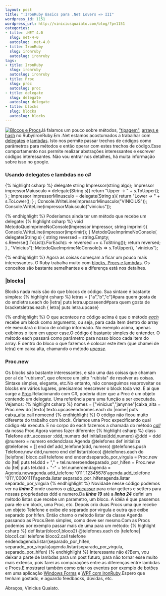 ```yaml
--- 
layout: post
title: ":IronRuby Basics para .Net Lovers => III"
wordpress_id: 1151
wordpress_url: http://viniciusquaiato.com/blog/?p=1151
categories: 
- title: .NET 4.0
  slug: net-4-0
  autoslug: .net-4.0
- title: IronRuby
  slug: ironruby
  autoslug: ironruby
tags: 
- title: IronRuby
  slug: ironruby
  autoslug: ironruby
- title: Proc
  slug: proc
  autoslug: proc
- title: delegate
  slug: delegate
  autoslug: delegate
- title: blocks
  slug: blocks
  autoslug: blocks
---
```

[![Blocos e Procs](http://viniciusquaiato.com/images_posts/132243417_39300a8258_m.jpg "Blocos e Procs")](http://viniciusquaiato.com/images_posts/132243417_39300a8258_m.jpg)Já falamos um pouco sobre métodos, ["tipagem"](http://viniciusquaiato.com/blog/ironruby-basics-para-net-lovers-i/), [arrays e hash](http://viniciusquaiato.com/blog/ironruby-basics-para-net-lovers-ii/) no Ruby/IronRuby.Em .Net estamos acostumados a trabalhar com [delegates](http://msdn.microsoft.com/en-us/library/ms173171(VS.80).aspx) e [lambdas](http://msdn.microsoft.com/en-us/library/bb397687.aspx). Isto nos permite passar trechos de códigos como parâmetros para métodos e então operar com estes trechos de código.Esse comportamento nos permite realizar abstrações interessantes e escrever códigos interessantes. Não vou entrar nos detalhes, há muita informação sobre isso no google.

### Usando delegates e lambdas no c#

{% highlight csharp %}
delegate string Impressor(string algo);
    Impressor impressorMaiusculo = delegate(String s){
return "Upper -> " + s.ToUpper();
    }
;
    Impressor impressorMinusculo = delegate(String s){
return "Lower -> " + s.ToLower();
    }
;
    Console.WriteLine(impressorMinusculo("VINICIUS"));
    Console.WriteLine(impressorMaiusculo("vinicius"));
    
{% endhighlight %}
Poderíamos ainda ter um método que recebe um delegate:
{% highlight csharp %}
void MetodoQueImprimeNoConsole(Impressor impressor, string imprimir){    Console.WriteLine(impressor(imprimir));
    }
MetodoQueImprimeNoConsole(    delegate(String s)    {
string reversed = string.Empty;
    s.Reverse().ToList().ForEach(c => reversed += c.ToString());
return reversed;
    }
, "Vinicius");
    MetodoQueImprimeNoConsole(s => s.ToUpper(), "vinicius");
    
{% endhighlight %}
Agora as coisas começam a ficar um pouco mais interessantes. O Ruby trabalha muito com [blocks, Procs e lambdas](http://www.robertsosinski.com/2008/12/21/understanding-ruby-blocks-procs-and-lambdas/). Os conceitos são bastante semelhantes e a diferença está nos detalhes.

### |blocks|
Blocks nada mais são do que blocos de código. Sua sintaxe é bastante simples:
{% highlight csharp %}
letras = ["a","b","c"]#para quem gosta de do endletras.each do |letra|    puts letra.upcaseend#para quem gosta de bracketsletras.each {
letra| puts letra.upcase}

{% endhighlight %}
O que acontece no código acima é que o método _[each](http://ruby-doc.org/core/classes/Array.html#M002173)_ recebe um block como argumento, ou seja, para cada item dentro do array ele executará o bloco de código informado. No exemplo acima, apenas exibimos o item em upper case.O código é bastante simples de entender. O método each passará como parâmetro para nosso bloco cada item do array. E dentro do bloco o que fazemos é colocar este item (que chamei de letra) em caixa alta, chamando o método _[upcase](http://ruby-doc.org/core/classes/String.html#M000793)_.

### Proc.new
Os blocks são bastante interessantes, e são uma das coisas que chamam por aí de "rubismo", que oferece um jeito "rubista" de resolver as coisas. Sintaxe simples, elegante, etc.No entanto, não conseguimos reaproveitar os blocks em vários lugares, precisamos reescrever o block toda vez. E aí que surge a [Proc](http://ruby-doc.org/core/classes/Proc.html).Relacionando com C#, poderia dizer que a Proc é um objeto contendo um delegate. Uma referência para uma função a ser executada. Vejamos:
{% highlight csharp %}
nomes = ["vinicius","janynne"]caixa_alta = Proc.new do |texto|    texto.upcaseendnomes.each  do |nome|     puts caixa_alta.call nomeend
{% endhighlight %}
O código não ficou muito diferente do trabalho com block. Criamos uma Proc expecificando qual código ela executa. E no corpo do each fazemos a chamada do método _[call](http://ruby-doc.org/core/classes/Proc.html#M001553)_ da nossa Proc.Agora vamos fazer diferente:
{% highlight csharp %}
class Telefone  attr_accessor :ddd,:numero  def initialize(ddd,numero)    @ddd = ddd    @numero = numero  endendclass Agenda  @telefones  def initialize    @telefones = []  end  def add_telefone(ddd, numero)    @telefones.push Telefone.new ddd,numero  end  def listar(bloco)    @telefones.each do |telefone|      bloco.call telefone    end  endendseparado_por_virgula = Proc.new do |tel|  puts tel.ddd + "," + tel.numeroendseparado_por_hifen = Proc.new do |tel|  puts tel.ddd + "-" + tel.numeroendagenda = Agenda.newagenda.add_telefone '011','12345678'agenda.add_telefone '011','00001111'agenda.listar separado_por_hifenagenda.listar separado_por_virgula
{% endhighlight %}
Novidade nesse código podemos ver na _**linha 2**_ onde usamos o _[attr_accessor](http://ruby-doc.org/core/classes/Module.html#M001681)_ para criar getters e setters para nossas propriedades ddd e numero.Da _**linha 19**_ até a _**linha 24**_ defini um método listas que recebe um parametro, um bloco. A idéia é que passemos para ele um block, uma Proc, etc. Depois crio duas Procs uma que recebe um objeto Telefone e exibe ele separado por vírgula e outra que exibe separado por hifen. Então chamo o método listar da classe Agenda passando as Procs.Bem simples, como deve ser mesmo.Com as Procs podemos por exemplo passar mais de uma para um método:
{% highlight csharp %}
def listar(bloco1,bloco2)  @telefones.each do |telefone|    bloco1.call telefone    bloco2.call telefone  endendagenda.listar(separado_por_hifen, separado_por_virgula)agenda.listar(separado_por_virgula, separado_por_hifen)
{% endhighlight %}
Interessante não é?Bem, vou deixar a parte de lambdas para um post futuro, para não tornar esse muito mais extenso, pois farei as comparações entre as diferenças entre lambdas e Procs.E mostrarei também como criar os eventos por exemplo de botões em uma aplicação [Windows Forms](http://viniciusquaiato.com/blog/sharpdevelop-ide-para-trabalhar-com-ironruby/) e [WPF com IronRuby](http://viniciusquaiato.com/blog/ironruby-rodando-ruby-dentro-do-net/).Espero que tenham gostado, e aguardo feedbacks, dúvidas, etc.

Abraços,
Vinicius Quaiato.
